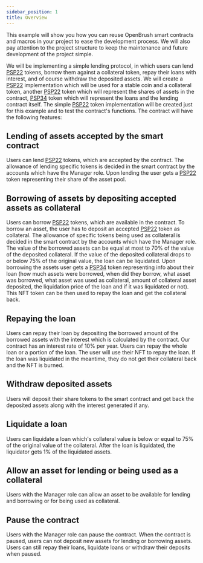 ```yaml
---
sidebar_position: 1
title: Overview
---
```


This example will show you how you can reuse OpenBrush smart contracts and macros in your 
project to ease the development process. We will also pay attention to the project 
structure to keep the maintenance and future development of the project simple.

We will be implementing a simple lending protocol, in which users can lend 
[PSP22](/smart-contracts/PSP22) tokens, borrow them against a collateral token, 
repay their loans with interest, and of course withdraw the deposited assets. 
We will create a [PSP22](/smart-contracts/PSP22) implementation which will be used 
for a stable coin and a collateral token, another [PSP22](/smart-contracts/PSP22) 
token which will represent the shares of assets in the contract, 
[PSP34](/smart-contracts/PSP34) token which will represent the loans and the 
lending contract itself. The simple [PSP22](/smart-contracts/PSP22) token 
implementation will be created just for this example and to test the contract's functions. 
The contract will have the following features:

## Lending of assets accepted by the smart contract

Users can lend [PSP22](/smart-contracts/PSP22) tokens, which are accepted by the 
contract. The allowance of lending specific tokens is decided in the smart contract 
by the accounts which have the Manager role. Upon lending the user gets a 
[PSP22](/smart-contracts/PSP22) token representing their share of the asset pool.

## Borrowing of assets by depositing accepted assets as collateral

Users can borrow [PSP22](/smart-contracts/PSP22) tokens, which are available in 
the contract. To borrow an asset, the user has to deposit an accepted 
[PSP22](/smart-contracts/PSP22) token as collateral. The allowance of specific 
tokens being used as collateral is decided in the smart contract by the accounts 
which have the Manager role. The value of the borrowed assets can be equal at most 
to 70% of the value of the deposited collateral. If the value of the deposited 
collateral drops to or below 75% of the original value, the loan can be liquidated. 
Upon borrowing the assets user gets a [PSP34](/smart-contracts/PSP34) token 
representing info about their loan (how much assets were borrowed, when did they 
borrow, what asset was borrowed, what asset was used as collateral, amount of 
collateral asset deposited, the liquidation price of the loan and if it was liquidated 
or not). This NFT token can be then used to repay the loan and get the collateral back.

## Repaying the loan

Users can repay their loan by depositing the borrowed amount of the borrowed assets 
with the interest which is calculated by the contract. Our contract has an interest 
rate of 10% per year. Users can repay the whole loan or a portion of the loan. The 
user will use their NFT to repay the loan. If the loan was liquidated in the meantime, 
they do not get their collateral back and the NFT is burned.

## Withdraw deposited assets

Users will deposit their share tokens to the smart contract and get back the deposited 
assets along with the interest generated if any.

## Liquidate a loan

Users can liquidate a loan which's collateral value is below or equal to 75% of the 
original value of the collateral. After the loan is liquidated, the liquidator 
gets 1% of the liquidated assets. 

## Allow an asset for lending or being used as a collateral

Users with the Manager role can allow an asset to be available for lending and 
borrowing or for being used as collateral.

## Pause the contract

Users with the Manager role can pause the contract. When the contract is paused, 
users can not deposit new assets for lending or borrowing assets. Users can still 
repay their loans, liquidate loans or withdraw their deposits when paused.